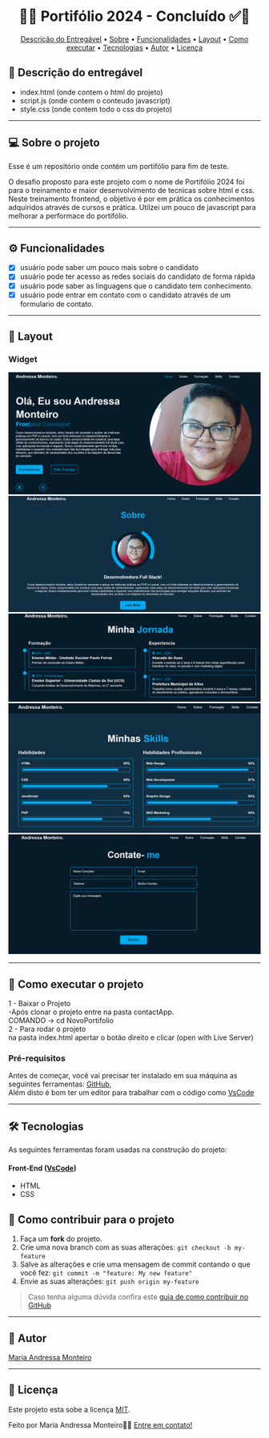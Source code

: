 
<!-- MODELO PROJETO EM ANDAMENTO -->
<h1 align="center"> 
	  🚀✅ Portifólio 2024 - Concluído ✅🚀
</h1>


<!-- ---------------------------------------------------------------------- -->


<!-- ---------------------------------------------------------------------- -->

<!-- MODELO MENU DE NAVEGAÇÃO -->
<p align="center">
 <a href="#-Descrição-do-entregável">Descrição do Entregável</a> •
 <a href="#-sobre-o-projeto">Sobre</a> •
 <a href="#-funcionalidades">Funcionalidades</a> •
 <a href="#-layout">Layout</a> • 
 <a href="#-como-executar-o-projeto">Como executar</a> • 
 <a href="#-tecnologias">Tecnologias</a> • 
 <a href="#-autor">Autor</a> • 
 <a href="#user-content--licença">Licença</a>
</p>

<!-- ---------------------------------------------------------------------- -->

<!-- MODELO DE DESCRIÇÃO -->
## 📄 Descrição do entregável

<!-- EXEMPLO DE DESCRIÇÃO DE UM PROJETO: -->
- index.html (onde contem o html do projeto)
- script.js (onde contem o conteudo javascript)
- style.css (onde contem todo o css do projeto)
 
  
  

---

<!-- ---------------------------------------------------------------------- -->

<!-- MODELO DESCRIÇÃO SOBRE O PROJETO: -->
## 💻 Sobre o projeto

<!-- EXPLICA O MOTIVO DO PROJETO -->
Esse é um repositório onde contém um portifólio para fim de teste.

O desafio proposto para este projeto com o nome de Portifólio 2024 foi para o treinamento e maior desenvolvimento de tecnicas sobre html e css. Neste treinamento frontend, o objetivo é por em prática os conhecimentos adquiridos através de 
cursos e prática. Utilzei um pouco de javascript para melhorar a performace do portifólio. 

<!-- LINHA DE DIVISÃO: -->
---

<!-- ---------------------------------------------------------------------- -->

<!-- MODELO FUNCIONALIDADES: -->
## ⚙️ Funcionalidades

<!-- EXEMPLO DE FUNCIONALIDADES: -->
- [x] usuário pode saber um pouco mais sobre o candidato
- [x] usuário pode ter acesso as redes sociais do candidato de forma rápida
- [x] usuário pode saber as linguagens que o candidato tem conhecimento.
- [x] usuário pode entrar em contato com o candidato através de um formulario de contato.

---

<!-- ---------------------------------------------------------------------- -->

<!-- EXEMPLO DE LAYOUT: -->
## 🎨 Layout

### Widget

<!-- AQUI VOCÊ PASSA O CAMINHO DA IMAGEM -->
![Mobile1](https://github.com/devAndressa/NovoPortifolio/blob/main/imagens/portifolio.home.png)
![Mobile2](https://github.com/devAndressa/NovoPortifolio/blob/main/imagens/portifolio.sobre.png)
![Mobile3](https://github.com/devAndressa/NovoPortifolio/blob/main/imagens/portifolio.formacao.png)
![Mobile4](https://github.com/devAndressa/NovoPortifolio/blob/main/imagens/portifolio.skills.png)
![Mobile4](https://github.com/devAndressa/NovoPortifolio/blob/main/imagens/portifolio.contato.png)







---

<!-- ---------------------------------------------------------------------- -->

<!-- MODELO DE COMO EXECUTAR O PROJETO -->
## 🚀 Como executar o projeto

1 - Baixar o Projeto <br>
 -Após clonar o projeto entre na pasta contactApp. <br>
 COMANDO -> cd NovoPortifolio  <br>
2 - Para rodar o projeto  <br>
 na pasta index.html apertar o botão direito e clicar (open with Live Server)

<!-- ---------------------------------------------------------------------- -->

<!-- MODELO DE PRÉ REQUISITOS -->
### Pré-requisitos

Antes de começar, você vai precisar ter instalado em sua máquina as seguintes ferramentas:
[GitHub](https://github.com/), <br>
Além disto é bom ter um editor para trabalhar com o código como [VsCode](https://code.visualstudio.com/Download)

---

<!-- ---------------------------------------------------------------------- -->

<!-- MODELO DE TECNOLOGIAS -->
## 🛠 Tecnologias

As seguintes ferramentas foram usadas na construção do projeto:

#### **Front-End**  ([VsCode](https://code.visualstudio.com/Download)) 

-   HTML
-   CSS
  

<!-- ---------------------------------------------------------------------- -->

<!-- MODELO DE COMO CONTRIBUIR PARA O PROJETO -->
## 💪 Como contribuir para o projeto

1. Faça um **fork** do projeto.
2. Crie uma nova branch com as suas alterações: `git checkout -b my-feature`
3. Salve as alterações e crie uma mensagem de commit contando o que você fez: `git commit -m "feature: My new feature"`
4. Envie as suas alterações: `git push origin my-feature`
> Caso tenha alguma dúvida confira este [guia de como contribuir no GitHub](./CONTRIBUTING.md)

---

<!-- ---------------------------------------------------------------------- -->

<!-- MODELO DE AUTOR-->
## 🦸 Autor

<a href="https://www.linkedin.com/in/maria-andressa-monteiro11/">
Maria Andressa Monteiro</a>
 <br />
 
---

<!-- ---------------------------------------------------------------------- -->

<!-- MODELO DE LICENÇA -->
## 📝 Licença

Este projeto esta sobe a licença [MIT](./LICENSE).

Feito por Maria Andressa Monteiro👋🏽 [Entre em contato!](https://www.linkedin.com/in/maria-andressa-monteiro11/)

